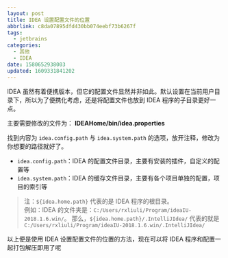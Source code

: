 ```yaml
---
layout: post
title: IDEA 设置配置文件的位置
abbrlink: c8da07895dfd430bb074eebf73b6267f
tags:
  - jetbrains
categories:
  - 其他
  - IDEA
date: 1580652938003
updated: 1609331841202
---
```


IDEA 虽然有着便携版本，但它的配置文件显然并非如此。默认设置在当前用户目录下，所以为了便携化考虑，还是将配置文件也放到 IDEA 程序的子目录更好一点。

主要需要修改的文件为：
**IDEAHome/bin/idea.properties**

找到内容为 `idea.config.path` 与 `idea.system.path` 的选项，放开注释，修改为你想要的路径就好了。

*   `idea.config.path`：IDEA 的配置文件目录，主要有安装的插件，自定义的配置等
*   `idea.system.path`：IDEA 的缓存文件目录，主要有各个项目单独的配置，项目的索引等

> 注：`${idea.home.path}` 代表的是 IDEA 程序的根目录。\
> 例如：IDEA 的文件夹是：`C:/Users/rxliuli/Program/ideaIU-2018.1.6.win/`。 那么，`${idea.home.path}/.IntelliJIdea/` 代表的就是 `C:/Users/rxliuli/Program/ideaIU-2018.1.6.win/.IntelliJIdea/`

以上便是使用 IDEA 设置配置文件的位置的方法，现在可以将 IDEA 程序和配置一起打包解压即用了呢
